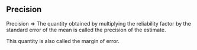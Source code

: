 ## Precision
Precision ⇒ The quantity obtained by multiplying the reliability factor by the standard error of the mean is called the precision of the estimate. 

This quantity is also called the margin of error. 
